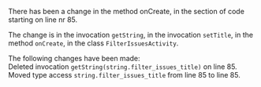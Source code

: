 There has been a change in the method onCreate, in the section of code starting on line nr 85.
  
The change is in the invocation ```getString```, in the invocation ```setTitle```, in the method ```onCreate```, in the class ```FilterIssuesActivity```.
  
The following changes have been made:  
Deleted invocation ```getString(string.filter_issues_title)``` on line 85.  
Moved type access ```string.filter_issues_title``` from line 85 to line 85.  
